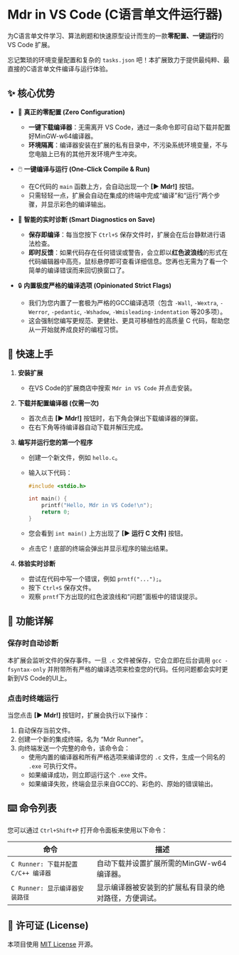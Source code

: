 # Mdr in VS Code (C语言单文件运行器)

为C语言单文件学习、算法刷题和快速原型设计而生的一款**零配置、一键运行**的 VS Code 扩展。

忘记繁琐的环境变量配置和复杂的 `tasks.json` 吧！本扩展致力于提供最纯粹、最直接的C语言单文件编译与运行体验。

## ✨ 核心优势

* 🚀 **真正的零配置 (Zero Configuration)**
  * **一键下载编译器**：无需离开 VS Code，通过一条命令即可自动下载并配置好MinGW-w64编译器。
  * **环境隔离**：编译器安装在扩展的私有目录中，不污染系统环境变量，不与您电脑上已有的其他开发环境产生冲突。

* 🖱️ **一键编译与运行 (One-Click Compile & Run)**
  * 在C代码的 `main` 函数上方，会自动出现一个 **[▶ Mdr!]** 按钮。
  * 只需轻轻一点，扩展会自动在集成的终端中完成“编译”和“运行”两个步骤，并显示彩色的编译输出。

* 🧠 **智能的实时诊断 (Smart Diagnostics on Save)**
  * **保存即编译**：每当您按下 `Ctrl+S` 保存文件时，扩展会在后台静默进行语法检查。
  * **即时反馈**：如果代码存在任何错误或警告，会立即以**红色波浪线**的形式在代码编辑器中高亮，鼠标悬停即可查看详细信息。您再也无需为了看一个简单的编译错误而来回切换窗口了。

* 🔒 **内置极度严格的编译选项 (Opinionated Strict Flags)**
  * 我们为您内置了一套极为严格的GCC编译选项（包含 `-Wall`, `-Wextra`, `-Werror`, `-pedantic`, `-Wshadow`, `-Wmisleading-indentation` 等20多项）。
  * 这会强制您编写更规范、更健壮、更具可移植性的高质量 C 代码，帮助您从一开始就养成良好的编程习惯。

## 🚀 快速上手

1. **安装扩展**
    * 在VS Code的扩展商店中搜索 `Mdr in VS Code` 并点击安装。

2. **下载并配置编译器 (仅需一次)**
    * 首次点击 **[▶ Mdr!]** 按钮时，右下角会弹出下载编译器的弹窗。
    * 在右下角等待编译器自动下载并解压完成。

3. **编写并运行您的第一个程序**
    * 创建一个新文件，例如 `hello.c`。
    * 输入以下代码：

        ```c
        #include <stdio.h>

        int main() {
            printf("Hello, Mdr in VS Code!\n");
            return 0;
        }
        ```

    * 您会看到 `int main()` 上方出现了 **[▶ 运行 C 文件]** 按钮。
    * 点击它！底部的终端会弹出并显示程序的输出结果。

4. **体验实时诊断**
    * 尝试在代码中写一个错误，例如 `prntf("...");`。
    * 按下 `Ctrl+S` 保存文件。
    * 观察 `prntf`下方出现的红色波浪线和“问题”面板中的错误提示。

## 📖 功能详解

### 保存时自动诊断

本扩展会监听文件的保存事件。一旦 `.c` 文件被保存，它会立即在后台调用 `gcc -fsyntax-only` 并附带所有严格的编译选项来检查您的代码。任何问题都会实时更新到VS Code的UI上。

### 点击时终端运行

当您点击 **[▶ Mdr!]** 按钮时，扩展会执行以下操作：

1. 自动保存当前文件。
2. 创建一个新的集成终端，名为 “Mdr Runner”。
3. 向终端发送一个完整的命令，该命令会：
    * 使用内置的编译器和所有严格选项来编译您的 `.c` 文件，生成一个同名的 `.exe` 可执行文件。
    * 如果编译成功，则立即运行这个 `.exe` 文件。
    * 如果编译失败，终端会显示来自GCC的、彩色的、原始的错误输出。

## ⌨️ 命令列表

您可以通过 `Ctrl+Shift+P` 打开命令面板来使用以下命令：

| 命令                                | 描述                                                   |
| ----------------------------------- | ------------------------------------------------------ |
| `C Runner: 下载并配置 C/C++ 编译器` | 自动下载并设置扩展所需的MinGW-w64编译器。              |
| `C Runner: 显示编译器安装路径`      | 显示编译器被安装到的扩展私有目录的绝对路径，方便调试。 |

## 📝 许可证 (License)

本项目使用 [MIT License](./LICENSE) 开源。
